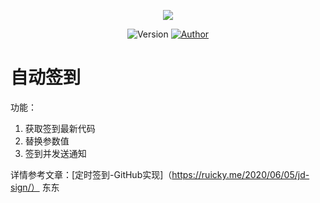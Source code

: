 <p align="center">
    <img src="https://cdn.jsdelivr.net/gh/ruicky/ruicky.github.io/2020/06/05/jd-sign/0.png">
</p>

<p align="center">
    <img alt="Version" src="https://img.shields.io/badge/release-0.0.1-blue"/>
    <a href="https://github.com/ruicky">
        <img alt="Author" src="https://img.shields.io/badge/author-ruicky-blueviolet"/>
    </a>
</p>


# 自动签到
功能：
1. 获取签到最新代码
2. 替换参数值
3. 签到并发送通知

详情参考文章：[定时签到-GitHub实现]（https://ruicky.me/2020/06/05/jd-sign/）
东东

